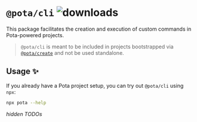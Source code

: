 # `@pota/cli` ![downloads](https://badgen.now.sh/npm/dm/@pota/cli)

This package facilitates the creation and execution of custom commands in Pota-powered projects.

> `@pota/cli` is meant to be included in projects bootstrapped via [`@pota/create`](../create) and
> not be used standalone.

## Usage ✨

If you already have a Pota project setup, you can try out `@pota/cli` using `npx`:

```bash
npx pota --help
```

_hidden TODOs_

<!--
- TODO: how to configure commands
- TODO: how commands are inferred from nested skeletons
-->
